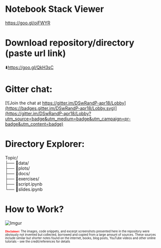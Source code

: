 # Notebook Stack Viewer  

https://goo.gl/ojFWYR

# Download repository/directory (paste url link)         
:arrow_down:https://goo.gl/QkH3sC

# Gitter chat:   

[![Join the chat at https://gitter.im/DSwRandP-apr18/Lobby](https://badges.gitter.im/DSwRandP-apr18/Lobby.svg)](https://gitter.im/DSwRandP-apr18/Lobby?utm_source=badge&utm_medium=badge&utm_campaign=pr-badge&utm_content=badge)
  
  
# Directory Explorer:      
Topic/  
├── :open_file_folder:data/  
├── :open_file_folder:plots/  
├── :open_file_folder:docs/  
├── :open_file_folder:exercises/  
├── :closed_book:script.ipynb    
└── :closed_book:slides.ipynb      

# How to Work? 
![Imgur](https://i.imgur.com/OJm8N2k.gif)
  
<sub><sub><span style="color:red; font-family:Comic Sans MS">**Disclaimer:**</span> The images, code snippets, and excerpt screenshots presented here in the repository were obviously not invented but collected, borrowed and copied from a large amount of sources. These sources include similar but shorter notes found on the internet, books, blog posts, YouTube videos and other online tutorials - see the credit/references for details</sub></sub>  
